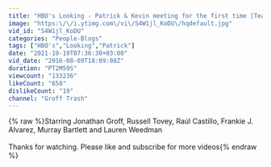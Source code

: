 ```yaml
---
title: "HBO's Looking - Patrick & Kevin meeting for the first time [Team Kevin]"
image: "https:\/\/i.ytimg.com\/vi\/S4W1jl_KoDU\/hqdefault.jpg"
vid_id: "S4W1jl_KoDU"
categories: "People-Blogs"
tags: ["HBO's","Looking","Patrick"]
date: "2021-10-19T07:36:30+03:00"
vid_date: "2016-08-09T18:09:08Z"
duration: "PT2M59S"
viewcount: "133236"
likeCount: "658"
dislikeCount: "19"
channel: "Groff Trash"
---
```

{% raw %}Starring Jonathan Groff, Russell Tovey, Raúl Castillo, Frankie J. Alvarez, Murray Bartlett and Lauren Weedman<br /><br />Thanks for watching. Please like and subscribe for more videos{% endraw %}
